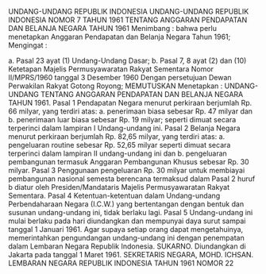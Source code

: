  UNDANG-UNDANG REPUBLIK INDONESIA UNDANG-UNDANG REPUBLIK INDONESIA NOMOR 7 TAHUN 1961 TENTANG ANGGARAN PENDAPATAN DAN BELANJA NEGARA TAHUN 1961
Menimbang :
 bahwa perlu menetapkan Anggaran Pendapatan dan Belanja Negara Tahun 1961;
Mengingat :

a. Pasal 23 ayat (1) Undang-Undang Dasar;
b. Pasal 7, 8 ayat (2) dan (10) Ketetapan Majelis Permusyawaratan Rakyat Sementara Nomor II/MPRS/1960 tanggal 3 Desember 1960 Dengan persetujuan Dewan Perwakilan Rakyat Gotong Royong; MEMUTUSKAN Menetapkan : UNDANG-UNDANG TENTANG ANGGARAN PENDAPATAN DAN BELANJA NEGARA TAHUN 1961.
Pasal 1
Pendapatan Negara menurut perkiraan berjumlah Rp. 66 milyar, yang terdiri atas:
a. penerimaan biasa sebesar Rp. 47 milyar dan b. penerimaan luar biasa sebesar Rp. 19 milyar; seperti dimuat secara terperinci dalam lampiran I Undang-undang ini.
Pasal 2
Belanja Negara menurut perkiraan berjumlah Rp. 82,65 milyar, yang terdiri atas:
a. pengeluaran routine sebesar Rp. 52,65 milyar seperti dimuat secara terperinci dalam lampiran II undang-undang ini dan b. pengeluaran pembangunan termasuk Anggaran Pembangunan Khusus sebesar Rp. 30 milyar.
Pasal 3
Penggunaan pengeluaran Rp. 30 milyar untuk membiayai pembangunan nasional semesta berencana termaksud dalam Pasal 2 huruf b diatur oleh Presiden/Mandataris Majelis Permusyawaratan Rakyat Sementara.
Pasal 4
Ketentuan-ketentuan dalam Undang-undang Perbendaharaan Negara (I.C.W.) yang bertentangan dengan bentuk dan susunan undang-undang ini, tidak berlaku lagi.
Pasal 5
Undang-undang ini mulai berlaku pada hari diundangkan dan mempunyai daya surut sampai tanggal 1 Januari 1961. Agar supaya setiap orang dapat mengetahuinya, memerintahkan pengundangan undang-undang ini dengan penempatan dalam Lembaran Negara Republik Indonesia. SUKARNO. Diundangkan di Jakarta pada tanggal 1 Maret 1961. SEKRETARIS NEGARA, MOHD. ICHSAN. LEMBARAN NEGARA REPUBLIK INDONESIA TAHUN 1961 NOMOR 22
